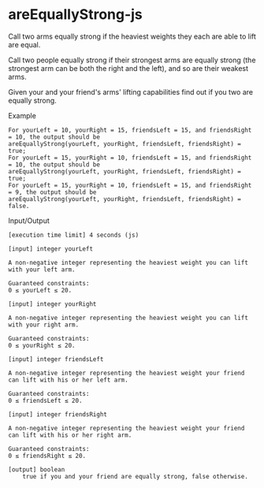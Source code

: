 # areEquallyStrong-js
Call two arms equally strong if the heaviest weights they each are able to lift are equal.

Call two people equally strong if their strongest arms are equally strong (the strongest arm can be both the right and the left), and so are their weakest arms.

Given your and your friend's arms' lifting capabilities find out if you two are equally strong.

Example

    For yourLeft = 10, yourRight = 15, friendsLeft = 15, and friendsRight = 10, the output should be
    areEquallyStrong(yourLeft, yourRight, friendsLeft, friendsRight) = true;
    For yourLeft = 15, yourRight = 10, friendsLeft = 15, and friendsRight = 10, the output should be
    areEquallyStrong(yourLeft, yourRight, friendsLeft, friendsRight) = true;
    For yourLeft = 15, yourRight = 10, friendsLeft = 15, and friendsRight = 9, the output should be
    areEquallyStrong(yourLeft, yourRight, friendsLeft, friendsRight) = false.

Input/Output

    [execution time limit] 4 seconds (js)

    [input] integer yourLeft

    A non-negative integer representing the heaviest weight you can lift with your left arm.

    Guaranteed constraints:
    0 ≤ yourLeft ≤ 20.

    [input] integer yourRight

    A non-negative integer representing the heaviest weight you can lift with your right arm.

    Guaranteed constraints:
    0 ≤ yourRight ≤ 20.

    [input] integer friendsLeft

    A non-negative integer representing the heaviest weight your friend can lift with his or her left arm.

    Guaranteed constraints:
    0 ≤ friendsLeft ≤ 20.

    [input] integer friendsRight

    A non-negative integer representing the heaviest weight your friend can lift with his or her right arm.

    Guaranteed constraints:
    0 ≤ friendsRight ≤ 20.

    [output] boolean
        true if you and your friend are equally strong, false otherwise.
